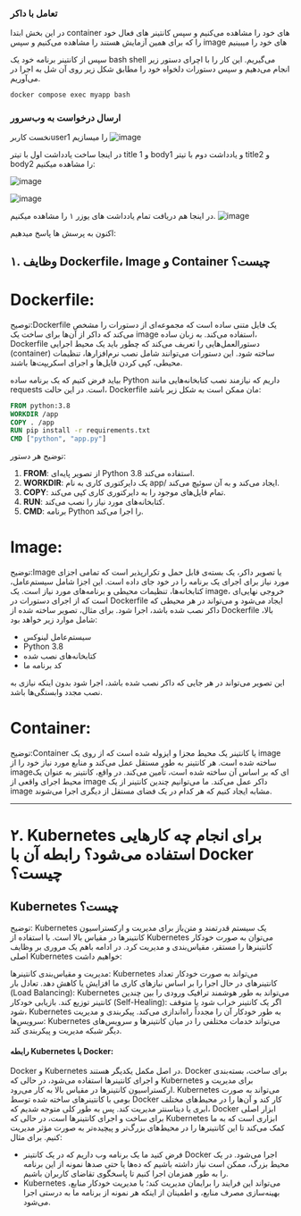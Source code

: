 ### تعامل با داکر

در این بخش ابتدا container های خود را مشاهده می‌کنیم و سپس کانتینر های فعال خود را که برای همین آزمایش هستند را مشاهده می‌کنیم و سپس image های خود را میبینیم

سپس از کانتینر برنامه خود یک bash shell می‌گیریم. این کار را با اچرای دستور زیر انجام می‌دهیم و سپس دستورات دلخواه خود را مطابق شکل زیر روی آن شل به اجرا در می‌آوریم.
```bash
docker compose exec myapp bash
```

### ارسال درخواست به وب‌سرور

نخست کاربرuser1 را میسازیم
![image](https://github.com/user-attachments/assets/7570acb7-960c-4f48-a12e-aba9567be4f2)


در اینجا ساخت یادداشت اول با تیتر title 1 و body1 و یادداشت دوم با تیتر title2 و body2 را مشاهده میکنیم:

![image](https://github.com/user-attachments/assets/e9facd47-d205-49b0-b1f3-dd84f84bfeca)

![image](https://github.com/user-attachments/assets/d1449dc0-0f6f-4388-ab17-38105dfdf175)


در اینجا هم دریافت تمام یادداشت های یوزر ۱ را مشاهده میکنیم.
![image](https://github.com/user-attachments/assets/6a5686ab-138d-46bf-b5b4-01bb85802ae9)



اکنون به پرسش ها پاسخ میدهیم:

## ۱. وظایف Dockerfile، Image و Container چیست؟
# Dockerfile:
توصیح:Dockerfile یک فایل متنی ساده است که مجموعه‌ای از دستورات را مشخص می‌کند که داکر از آن‌ها برای ساخت یک image استفاده می‌کند. به زبان ساده، Dockerfile دستورالعمل‌هایی را تعریف می‌کند که چطور باید یک محیط اجرایی (container) ساخته شود. این دستورات می‌توانند شامل نصب نرم‌افزارها، تنظیمات محیطی، کپی کردن فایل‌ها و اجرای اسکریپت‌ها باشند.

بیاید فرض کتیم که یک برنامه ساده Python داریم که نیازمند نصب کتابخانه‌هایی مانند   requests   است. در این حالت،   Dockerfile   مان ممکن است به شکل زیر باشد:

```dockerfile
FROM python:3.8
WORKDIR /app
COPY . /app
RUN pip install -r requirements.txt
CMD ["python", "app.py"]
```


توضیح هر دستور:
1. **FROM**: از تصویر پایه‌ای Python 3.8 استفاده می‌کند.
2. **WORKDIR**: یک دایرکتوری کاری به نام   app/   ایجاد می‌کند و به آن سوئیچ می‌کند.
3. **COPY**: تمام فایل‌های موجود را به دایرکتوری کاری کپی می‌کند.
4. **RUN**: کتابخانه‌های مورد نیاز را نصب می‌کند.
5. **CMD**: برنامه Python را اجرا می‌کند.

# Image:

توضیح:Image یا تصویر داکر، یک بسته‌ی قابل حمل و تکرارپذیر است که تمامی اجزای مورد نیاز برای اجرای یک برنامه را در خود جای داده است. این اجزا شامل سیستم‌عامل، کتابخانه‌ها، تنظیمات محیطی و برنامه‌های مورد نیاز است. یک image، خروجی نهایی‌ای است که از اجرای دستورات در Dockerfile ایجاد می‌شود و می‌تواند در هر محیطی که داکر نصب شده باشد، اجرا شود.
برای مثال، تصویر ساخته شده از   Dockerfile   بالا، شامل موارد زیر خواهد بود:
- سیستم‌عامل لینوکس
- Python 3.8
- کتابخانه‌های نصب شده
- کد برنامه ما

این تصویر می‌تواند در هر جایی که داکر نصب شده باشد، اجرا شود بدون اینکه نیازی به نصب مجدد وابستگی‌ها باشد.

# Container:
توضیح:Container یا کانتینر یک محیط مجزا و ایزوله شده است که از روی یک image ساخته شده است. هر کانتینر به طور مستقل عمل می‌کند و منابع مورد نیاز خود را از image‌ای که بر اساس آن ساخته شده است، تأمین می‌کند. در واقع، کانتینر به عنوان یک محیط اجرای واقعی از image داکر عمل می‌کند. ما می‌توانیم چندین کانتینر از یک image مشابه ایجاد کنیم که هر کدام در یک فضای مستقل از دیگری اجرا می‌شوند.

---

# ۲. Kubernetes برای انجام چه کارهایی استفاده می‌شود؟ رابطه آن با Docker چیست؟

## Kubernetes چیست؟
توضیح: Kubernetes یک سیستم قدرتمند و متن‌باز برای مدیریت و ارکستراسیون کانتینرها در مقیاس بالا است. با استفاده از Kubernetes می‌توان به صورت خودکار کانتینرها را مستقر، مقیاس‌بندی و مدیریت کرد. 
در ادامه باهم یک مروری بر وظایف اصلی Kubernetes خواهیم داشت:

مدیریت و مقیاس‌بندی کانتینرها: Kubernetes می‌تواند به صورت خودکار تعداد کانتینرهای در حال اجرا را بر اساس نیازهای کاری ما افزایش یا کاهش دهد.
تعادل بار (Load Balancing): Kubernetes می‌تواند به طور هوشمند ترافیک ورودی را بین چندین کانتینر توزیع کند.
بازیابی خودکار (Self-Healing): اگر یک کانتینر خراب شود یا متوقف شود، Kubernetes به طور خودکار آن را مجدداً راه‌اندازی می‌کند.
پیکربندی و مدیریت سرویس‌ها: Kubernetes می‌تواند خدمات مختلفی را در میان کانتینرها و سرویس‌های دیگر شبکه مدیریت و پیکربندی کند.
#### رابطه Kubernetes با Docker:
Docker و Kubernetes در اصل مکمل یکدیگر هستند. Docker برای ساخت، بسته‌بندی و اجرای کانتینرها استفاده می‌شود، در حالی که Kubernetes برای مدیریت و ارکستراسیون کانتینرها در مقیاس بالا به کار می‌رود. Kubernetes می‌تواند به صورت بومی با کانتینرهای ساخته شده توسط Docker کار کند و آن‌ها را در محیط‌های مختلف ابری یا دیتاسنتر مدیریت کند.
پس به طور کلی متوجه شدیم که، Docker ابزار اصلی برای ساخت و اجرای کانتینرها است، در حالی که Kubernetes ابزاری است که به ما کمک می‌کند تا این کانتینرها را در محیط‌های بزرگ‌تر و پیچیده‌تر به صورت مؤثر مدیریت کنیم.
برای مثال:
- فرض کنید ما یک برنامه وب داریم که در یک کانتینر Docker اجرا می‌شود. در یک محیط بزرگ، ممکن است نیاز داشته باشیم که ده‌ها یا حتی صدها نمونه از این برنامه را به طور همزمان اجرا کنیم تا پاسخگوی تقاضای کاربران باشیم.
- Kubernetes می‌تواند این فرایند را برایمان مدیریت کند؛ با مدیریت خودکار منابع، بهینه‌سازی مصرف منابع، و اطمینان از اینکه هر نمونه از برنامه ما به درستی اجرا می‌شود.

</p>

